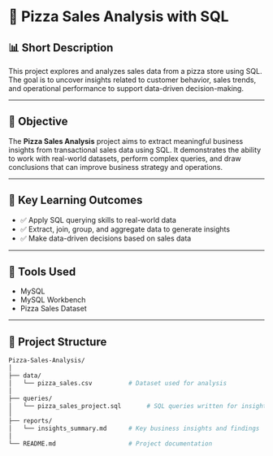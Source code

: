# 🍕 Pizza Sales Analysis with SQL

## 📊 Short Description
This project explores and analyzes sales data from a pizza store using SQL. The goal is to uncover insights related to customer behavior, sales trends, and operational performance to support data-driven decision-making.

---

## 📌 Objective

The **Pizza Sales Analysis** project aims to extract meaningful business insights from transactional sales data using SQL. It demonstrates the ability to work with real-world datasets, perform complex queries, and draw conclusions that can improve business strategy and operations.

---

## 🎯 Key Learning Outcomes

- ✅ Apply SQL querying skills to real-world data  
- ✅ Extract, join, group, and aggregate data to generate insights  
- ✅ Make data-driven decisions based on sales data  

---

## 🧰 Tools Used

- MySQL
- MySQL Workbench
- Pizza Sales Dataset

---

## 📂 Project Structure

```bash
Pizza-Sales-Analysis/
│
├── data/
│   └── pizza_sales.csv          # Dataset used for analysis
│
├── queries/
│   └── pizza_sales_project.sql       # SQL queries written for insights
│
├── reports/
│   └── insights_summary.md      # Key business insights and findings
│
└── README.md                    # Project documentation
